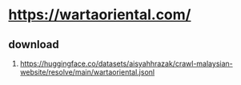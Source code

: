 # https://wartaoriental.com/

## download

1. https://huggingface.co/datasets/aisyahhrazak/crawl-malaysian-website/resolve/main/wartaoriental.jsonl